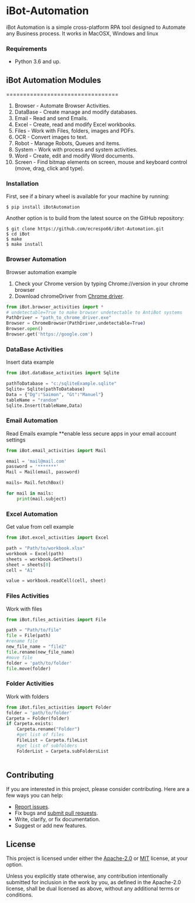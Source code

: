 # iBot-Automation
iBot Automation is a simple cross-platform RPA tool designed to Automate any Business process.
It works in MacOSX, Windows and linux

### Requirements
* Python 3.6 and up.


## iBot Automation Modules
=================================
01. Browser - Automate Browser Activities.
02. DataBase - Create manage and modify databases.
03. Email - Read and send Emails.
04. Excel - Create, read and modify Excel workbooks.
05. Files - Work with Files, folders, images and PDFs.
06. OCR - Convert images to text.
07. Robot -  Manage Robots, Queues and items.
08. System - Work with process and system activities.
09. Word - Create, edit and modify Word documents.
10. Screen - Find bitmap elements on screen, mouse and keyboard control (move, drag, click and type). 


### Installation

First, see if a binary wheel is available for your machine by running:

    $ pip install iBotAutomation

Another option is to build from the latest source on the GitHub repository:

    $ git clone https://github.com/ecrespo66/iBot-Automation.git
    $ cd iBot
    $ make
    $ make install


### Browser Automation
Browser automation example
1. Check your Chrome version by typing Chrome://version in your chrome browser
2. Download chromeDriver from [Chrome driver](https://chromedriver.chromium.org/downloads).

```python
from iBot.browser_activities import * 
# undetectable=True to make browser undetectable to AntiBot systems
PathDriver = "path_to_chrome_driver.exe"
Browser = ChromeBrowser(PathDriver,undetectable=True)
Browser.open()
Browser.get('https://google.com')
```

### DataBase Activities
Insert data example

```python
from iBot.dataBase_activities import Sqlite

pathToDatabase = "c:/sqliteExample.sqlite"
Sqlite= Sqlite(pathToDatabase) 
Data = {"Dg":"Saimon", "Gt":"Manuel"}
tableName = "random"
Sqlite.Insert(tableName,Data)

```

### Email Automation 
Read Emails example **enable less secure apps in your email account settings

```python
from iBot.email_activities import Mail

email = 'mail@mail.com'
password = '*******'
Mail = Mail(email, password)

mails= Mail.fetchBox()

for mail in mails:
    print(mail.subject)
```
### Excel Automation 
Get value from cell  example

```python
from iBot.excel_activities import Excel

path = "Path/to/workbook.xlsx"
workbook = Excel(path)
sheets = workbook.GetSheets()
sheet = sheets[0]
cell = "A1"

value = workbook.readCell(cell, sheet)
```

### Files Activities 
Work with files 

```python
from iBot.files_activities import File

path = "Path/to/file"
file = File(path)
#rename file
new_file_name = "file2"
file.rename(new_file_name)
#move file
folder = 'path/to/folder'
file.move(folder)
```


### Folder Activities 
Work with folders 

```python
from iBot.files_activities import Folder
folder = 'path/to/folder'
Carpeta = Folder(folder)
if Carpeta.exists:
    Carpeta.rename("Folder")
    #get list of files
    FileList = Carpeta.fileList
    #get list of subfolders
    FolderList = Carpeta.subFoldersList
    
```



## Contributing
If you are interested in this project, please consider contributing. Here are a
few ways you can help:

- [Report issues](https://github.com/ecrespo66/iBot-Automation/issues).
- Fix bugs and [submit pull requests](https://github.com/ecrespo66/iBot-Automation/pulls).
- Write, clarify, or fix documentation.
- Suggest or add new features.

## License

This project is licensed under either the [Apache-2.0](LICENSE-APACHE) or
[MIT](LICENSE-MIT) license, at your option.

Unless you explicitly state otherwise, any contribution intentionally submitted
for inclusion in the work by you, as defined in the Apache-2.0 license, shall be
dual licensed as above, without any additional terms or conditions.


